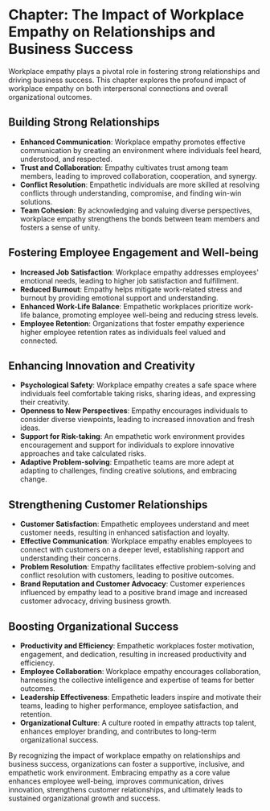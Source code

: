 Chapter: The Impact of Workplace Empathy on Relationships and Business Success
==============================================================================

Workplace empathy plays a pivotal role in fostering strong relationships and driving business success. This chapter explores the profound impact of workplace empathy on both interpersonal connections and overall organizational outcomes.

Building Strong Relationships
-----------------------------

* **Enhanced Communication**: Workplace empathy promotes effective communication by creating an environment where individuals feel heard, understood, and respected.
* **Trust and Collaboration**: Empathy cultivates trust among team members, leading to improved collaboration, cooperation, and synergy.
* **Conflict Resolution**: Empathetic individuals are more skilled at resolving conflicts through understanding, compromise, and finding win-win solutions.
* **Team Cohesion**: By acknowledging and valuing diverse perspectives, workplace empathy strengthens the bonds between team members and fosters a sense of unity.

Fostering Employee Engagement and Well-being
--------------------------------------------

* **Increased Job Satisfaction**: Workplace empathy addresses employees' emotional needs, leading to higher job satisfaction and fulfillment.
* **Reduced Burnout**: Empathy helps mitigate work-related stress and burnout by providing emotional support and understanding.
* **Enhanced Work-Life Balance**: Empathetic workplaces prioritize work-life balance, promoting employee well-being and reducing stress levels.
* **Employee Retention**: Organizations that foster empathy experience higher employee retention rates as individuals feel valued and connected.

Enhancing Innovation and Creativity
-----------------------------------

* **Psychological Safety**: Workplace empathy creates a safe space where individuals feel comfortable taking risks, sharing ideas, and expressing their creativity.
* **Openness to New Perspectives**: Empathy encourages individuals to consider diverse viewpoints, leading to increased innovation and fresh ideas.
* **Support for Risk-taking**: An empathetic work environment provides encouragement and support for individuals to explore innovative approaches and take calculated risks.
* **Adaptive Problem-solving**: Empathetic teams are more adept at adapting to challenges, finding creative solutions, and embracing change.

Strengthening Customer Relationships
------------------------------------

* **Customer Satisfaction**: Empathetic employees understand and meet customer needs, resulting in enhanced satisfaction and loyalty.
* **Effective Communication**: Workplace empathy enables employees to connect with customers on a deeper level, establishing rapport and understanding their concerns.
* **Problem Resolution**: Empathy facilitates effective problem-solving and conflict resolution with customers, leading to positive outcomes.
* **Brand Reputation and Customer Advocacy**: Customer experiences influenced by empathy lead to a positive brand image and increased customer advocacy, driving business growth.

Boosting Organizational Success
-------------------------------

* **Productivity and Efficiency**: Empathetic workplaces foster motivation, engagement, and dedication, resulting in increased productivity and efficiency.
* **Employee Collaboration**: Workplace empathy encourages collaboration, harnessing the collective intelligence and expertise of teams for better outcomes.
* **Leadership Effectiveness**: Empathetic leaders inspire and motivate their teams, leading to higher performance, employee satisfaction, and retention.
* **Organizational Culture**: A culture rooted in empathy attracts top talent, enhances employer branding, and contributes to long-term organizational success.

By recognizing the impact of workplace empathy on relationships and business success, organizations can foster a supportive, inclusive, and empathetic work environment. Embracing empathy as a core value enhances employee well-being, improves communication, drives innovation, strengthens customer relationships, and ultimately leads to sustained organizational growth and success.
